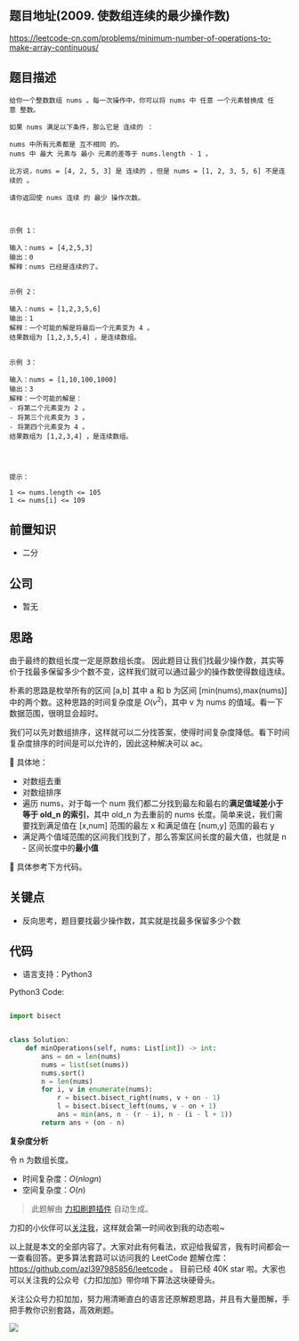 ## 题目地址(2009. 使数组连续的最少操作数)

https://leetcode-cn.com/problems/minimum-number-of-operations-to-make-array-continuous/

## 题目描述

```
给你一个整数数组 nums 。每一次操作中，你可以将 nums 中 任意 一个元素替换成 任意 整数。

如果 nums 满足以下条件，那么它是 连续的 ：

nums 中所有元素都是 互不相同 的。
nums 中 最大 元素与 最小 元素的差等于 nums.length - 1 。

比方说，nums = [4, 2, 5, 3] 是 连续的 ，但是 nums = [1, 2, 3, 5, 6] 不是连续的 。

请你返回使 nums 连续 的 最少 操作次数。

 

示例 1：

输入：nums = [4,2,5,3]
输出：0
解释：nums 已经是连续的了。


示例 2：

输入：nums = [1,2,3,5,6]
输出：1
解释：一个可能的解是将最后一个元素变为 4 。
结果数组为 [1,2,3,5,4] ，是连续数组。


示例 3：

输入：nums = [1,10,100,1000]
输出：3
解释：一个可能的解是：
- 将第二个元素变为 2 。
- 将第三个元素变为 3 。
- 将第四个元素变为 4 。
结果数组为 [1,2,3,4] ，是连续数组。


 

提示：

1 <= nums.length <= 105
1 <= nums[i] <= 109
```

## 前置知识

- 二分

## 公司

- 暂无

## 思路

由于最终的数组长度一定是原数组长度。 因此题目让我们找最少操作数，其实等价于找最多保留多少个数不变，这样我们就可以通过最少的操作数使得数组连续。

朴素的思路是枚举所有的区间 [a,b] 其中 a 和 b 为区间 [min(nums),max(nums)] 中的两个数。这种思路的时间复杂度是 $O(v^2)$，其中 v 为 nums 的值域。看一下数据范围，很明显会超时。

我们可以先对数组排序，这样就可以二分找答案，使得时间复杂度降低。看下时间复杂度排序的时间是可以允许的，因此这种解决可以 ac。

 具体地：

- 对数组去重
- 对数组排序
- 遍历 nums，对于每一个 num 我们都二分找到最左和最右的**满足值域差小于等于 old_n 的索引**，其中 old_n 为去重前的 nums 长度。简单来说，我们需要找到满足值在 [x,num] 范围的最左 x 和满足值在 [num,y] 范围的最右 y
- 满足两个值域范围的区间我们找到了，那么答案区间长度的最大值，也就是 n - 区间长度中的**最小值**

 具体参考下方代码。

## 关键点

- 反向思考，题目要找最少操作数，其实就是找最多保留多少个数

## 代码

- 语言支持：Python3

Python3 Code:

```python

import bisect


class Solution:
    def minOperations(self, nums: List[int]) -> int:
        ans = on = len(nums)
        nums = list(set(nums))
        nums.sort()
        n = len(nums)
        for i, v in enumerate(nums):
            r = bisect.bisect_right(nums, v + on - 1)
            l = bisect.bisect_left(nums, v - on + 1)
            ans = min(ans, n - (r - i), n - (i - l + 1))
        return ans + (on - n)

```

**复杂度分析**

令 n 为数组长度。

- 时间复杂度：$O(nlogn)$
- 空间复杂度：$O(n)$

> 此题解由 [力扣刷题插件](https://leetcode-pp.github.io/leetcode-cheat/?tab=solution-template) 自动生成。

力扣的小伙伴可以[关注我](https://leetcode-cn.com/u/fe-lucifer/)，这样就会第一时间收到我的动态啦~

以上就是本文的全部内容了。大家对此有何看法，欢迎给我留言，我有时间都会一一查看回答。更多算法套路可以访问我的 LeetCode 题解仓库：https://github.com/azl397985856/leetcode 。 目前已经 40K star 啦。大家也可以关注我的公众号《力扣加加》带你啃下算法这块硬骨头。

关注公众号力扣加加，努力用清晰直白的语言还原解题思路，并且有大量图解，手把手教你识别套路，高效刷题。

![](https://tva1.sinaimg.cn/large/007S8ZIlly1gfcuzagjalj30p00dwabs.jpg)

